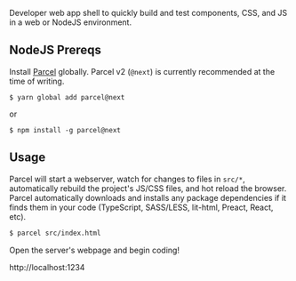Developer web app shell to quickly build and test components, CSS, and JS in a web or NodeJS environment.

## NodeJS Prereqs

Install [Parcel](https://parceljs.org/) globally.  Parcel v2 (`@next`) is currently recommended at the time of writing.

```$ yarn global add parcel@next```

or

```$ npm install -g parcel@next```

## Usage

Parcel will start a webserver, watch for changes to files in `src/*`, automatically rebuild the project's JS/CSS files, and hot reload the browser.  Parcel automatically downloads and installs any package dependencies if it finds them in your code (TypeScript, SASS/LESS, lit-html, Preact, React, etc).

```sh
$ parcel src/index.html
```

Open the server's webpage and begin coding!

http://localhost:1234
